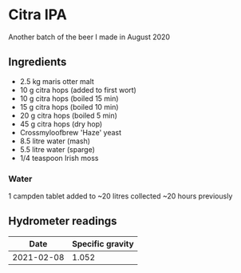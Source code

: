 # Citra IPA

Another batch of the beer I made in August 2020

## Ingredients

* 2.5 kg maris otter malt
* 10 g citra hops (added to first wort)
* 10 g citra hops (boiled 15 min)
* 15 g citra hops (boiled 10 min)
* 20 g citra hops (boiled 5 min)
* 45 g citra hops (dry hop)
* Crossmyloofbrew 'Haze' yeast
* 8.5 litre water (mash)
* 5.5 litre water (sparge)
* 1/4 teaspoon Irish moss

### Water

1 campden tablet added to ~20 litres collected ~20 hours previously

## Hydrometer readings

| Date       | Specific gravity |
| ---------- | ---------------- |
| 2021-02-08 | 1.052            |
